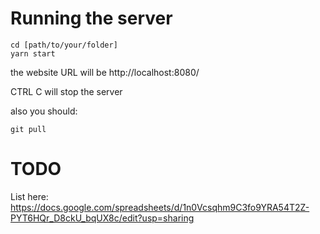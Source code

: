 # Running the server

```
cd [path/to/your/folder]
yarn start
```
the website URL will be http://localhost:8080/

CTRL C will stop the server

also you should:
```
git pull
```

# TODO
List here:
https://docs.google.com/spreadsheets/d/1n0Vcsqhm9C3fo9YRA54T2Z-PYT6HQr_D8ckU_bqUX8c/edit?usp=sharing